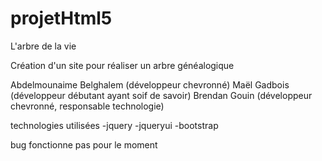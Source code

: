 # projetHtml5
L'arbre de la vie


Création d'un site pour réaliser un arbre généalogique

Abdelmounaime Belghalem (développeur chevronné)
Maël Gadbois (développeur débutant ayant soif de savoir)
Brendan Gouin (développeur chevronné, responsable technologie)


technologies utilisées
-jquery
-jqueryui
-bootstrap


bug
fonctionne pas pour le moment